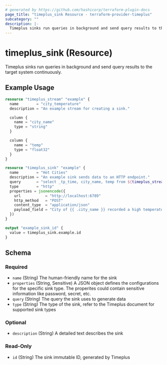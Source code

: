 ```yaml
---
# generated by https://github.com/hashicorp/terraform-plugin-docs
page_title: "timeplus_sink Resource - terraform-provider-timeplus"
subcategory: ""
description: |-
  Timeplus sinks run queries in background and send query results to the target system continuously.
---
```


# timeplus_sink (Resource)

Timeplus sinks run queries in background and send query results to the target system continuously.

## Example Usage

```terraform
resource "timeplus_stream" "example" {
  name        = "city_temperature"
  description = "An example stream for creating a sink."

  column {
    name = "city_name"
    type = "string"
  }

  column {
    name = "temp"
    type = "float32"
  }
}

resource "timeplus_sink" "example" {
  name        = "Hot Cities"
  description = "An example sink sends data to an HTTP endpoint."
  query       = "select _tp_time, city_name, temp from ${timeplus_stream.example.name}"
  type        = "http"
  properties = jsonencode({
    url           = "http://localhost:6789"
    http_method   = "POST"
    content_type  = "application/json"
    payload_field = "City of {{ .city_name }} recorded a high temperature {{ .temp }} at {{ ._tp_time }}"
  })
}

output "example_sink_id" {
  value = timeplus_sink.example.id
}
```

<!-- schema generated by tfplugindocs -->
## Schema

### Required

- `name` (String) The human-friendly name for the sink
- `properties` (String, Sensitive) A JSON object defines the configurations for the specific sink type. The properites could contain sensitive information like password, secret, etc.
- `query` (String) The query the sink uses to generate data
- `type` (String) The type of the sink, refer to the Timeplus document for supported sink types

### Optional

- `description` (String) A detailed text describes the sink

### Read-Only

- `id` (String) The sink immutable ID, generated by Timeplus

